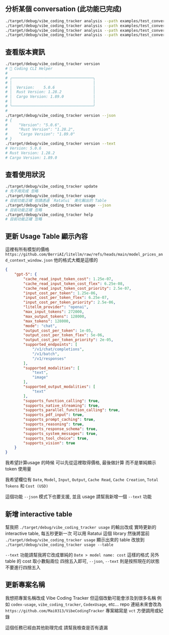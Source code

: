 ## 分析某個 conversation (此功能已完成)

```bash
./target/debug/vibe_coding_tracker analysis --path examples/test_conversation.jsonl
./target/debug/vibe_coding_tracker analysis --path examples/test_conversation.jsonl --output examples/analysis_claude_code.json
./target/debug/vibe_coding_tracker analysis --path examples/test_conversation_oai.jsonl
./target/debug/vibe_coding_tracker analysis --path examples/test_conversation_oai.jsonl --output examples/analysis_codex.json
```

## 查看版本資訊
```bash
./target/debug/vibe_coding_tracker version
# 🚀 Coding CLI Helper
#
# ╭────────────────────────────────────╮
# │                                    │
# │  Version:    5.0.6                 │
# │  Rust Version: 1.28.2              │
# │  Cargo Version: 1.89.0             │
# │                                    │
# ╰────────────────────────────────────╯
#
./target/debug/vibe_coding_tracker version --json
# {
#     "Version": "5.0.6",
#     "Rust Version": "1.28.2",
#     "Cargo Version": "1.89.0"
# }
./target/debug/vibe_coding_tracker version --text
# Version: 5.0.6
# Rust Version: 1.28.2
# Cargo Version: 1.89.0
```

## 查看使用狀況
```bash
./target/debug/vibe_coding_tracker update
# 先不用完成 忽略
./target/debug/vibe_coding_tracker usage
# 目前功能正確 但請透過 `Ratatui` 美化輸出的 Table
./target/debug/vibe_coding_tracker usage --json
# 目前功能正確 忽略
./target/debug/vibe_coding_tracker help
# 目前功能正確 忽略
```

## 更新 Usage Table 顯示內容

這裡有所有模型的價格 `https://github.com/BerriAI/litellm/raw/refs/heads/main/model_prices_and_context_window.json`
他的格式大概是這樣的
```json
{
    "gpt-5": {
        "cache_read_input_token_cost": 1.25e-07,
        "cache_read_input_token_cost_flex": 6.25e-08,
        "cache_read_input_token_cost_priority": 2.5e-07,
        "input_cost_per_token": 1.25e-06,
        "input_cost_per_token_flex": 6.25e-07,
        "input_cost_per_token_priority": 2.5e-06,
        "litellm_provider": "openai",
        "max_input_tokens": 272000,
        "max_output_tokens": 128000,
        "max_tokens": 128000,
        "mode": "chat",
        "output_cost_per_token": 1e-05,
        "output_cost_per_token_flex": 5e-06,
        "output_cost_per_token_priority": 2e-05,
        "supported_endpoints": [
            "/v1/chat/completions",
            "/v1/batch",
            "/v1/responses"
        ],
        "supported_modalities": [
            "text",
            "image"
        ],
        "supported_output_modalities": [
            "text"
        ],
        "supports_function_calling": true,
        "supports_native_streaming": true,
        "supports_parallel_function_calling": true,
        "supports_pdf_input": true,
        "supports_prompt_caching": true,
        "supports_reasoning": true,
        "supports_response_schema": true,
        "supports_system_messages": true,
        "supports_tool_choice": true,
        "supports_vision": true
    }
}
```
我希望計算usage 的時候 可以先從這裡取得價格, 最後做計算
而不是單純顯示 token 使用量

我希望欄位有 `Date`, `Model`, `Input`, `Output`, `Cache Read`, `Cache Creation`, `Total Tokens` 和 `Cost (USD)`

這個功能 `--json` 模式下也要支援, 並且 usage 請幫我新增一個 `--text` 功能

## 新增 interactive table

幫我把 `./target/debug/vibe_coding_tracker usage` 的輸出改成 實時更新的 interactive table, 每五秒更新一次
可以用 Ratatui 這個 library
然後將當前 `./target/debug/vibe_coding_tracker usage` 顯示出來的 table 改放到 `./target/debug/vibe_coding_tracker usage --table`

`--text` 功能請幫我將它改成單純的 `Date > model name: cost` 這樣的格式
另外 table 的 cost 取小數點兩位 四捨五入即可, `--json`, `--text` 則是按照現在的狀態 不要進行四捨五入

## 更新專案名稱

我想把專案名稱改成 Vibe Coding Tracker
但這個改動可能會涉及到很多名稱 例如 `codex-usage`, `vibe_coding_tracker`, `CodexUsage`, etc...
repo 連結未來會改為 `https://github.com/Mai0313/VibeCodingTracker`
專案縮寫是 `vct` 方便調用或紀錄

這個任務已經由其他助理完成 請幫我檢查是否有遺漏
